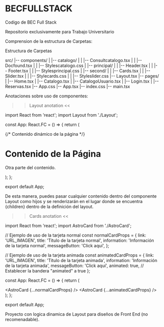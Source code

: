 # BECFULLSTACK

Codigo de BEC Full Stack

Repositorio exclusivamente para Trabajo Universitario

Comprension de la estructura de Carpetas:

Estructura de Carpetas

src/
|-- components/
|   |-- catalogo/
|   |   |-- Consultcatalogo.tsx
|   |   |-- Docfound.tsx
|   |   |-- Stylescatalogo.css
|   |-- principal/
|   |   |-- Header.tsx
|   |   |-- Footer.tsx
|	|	|-- Stylesprincipal.css
|   |-- second/
|   |   |-- Cards.tsx
|   |   |-- Slider.tsx
|	|	|-- Stylecards.css
|	|	|-- Styleslider.css
|-- Layout.tsx
|-- pages/
|   |-- Home.tsx
|   |-- Catalogo.tsx
|   |-- CatalogoUsuario.tsx
|   |-- Login.tsx
|   |-- Reservas.tsx
|-- App.css
|-- App.tsx
|-- index.css
|-- main.tsx

Anotaciones sobre uso de componentes:

>> Layout anotation <<

import React from 'react';
import Layout from './Layout';

const App: React.FC = () => {
  return (
    <Layout title="Título de la Página">
      <div>
        {/* Contenido dinámico de la página */}
        <h1>Contenido de la Página</h1>
        <p>Otra parte del contenido.</p>
      </div>
    </Layout>
  );
};

export default App;

De esta manera, puedes pasar cualquier contenido dentro del componente Layout como hijos y se renderizarán en el lugar donde se encuentra {children} dentro de la definición del layout.

>> Cards anotation <<

import React from 'react';
import AstroCard from './AstroCard';

// Ejemplo de uso de la tarjeta normal
const normalCardProps = {
  link: 'URL_IMAGEN',
  title: 'Título de la tarjeta normal',
  information: 'Información de la tarjeta normal',
  messageButton: 'Click aquí',
};

// Ejemplo de uso de la tarjeta animada
const animatedCardProps = {
  link: 'URL_IMAGEN',
  title: 'Título de la tarjeta animada',
  information: 'Información de la tarjeta animada',
  messageButton: 'Click aquí',
  animated: true, // Establecer la bandera "animated" a true
};

const App: React.FC = () => {
  return (
    <div>
      <AstroCard {...normalCardProps} />
      <AstroCard {...animatedCardProps} />
    </div>
  );
};

export default App;

Proyecto con logica dinamica de Layout para diseños de Front End (no recomenadable).
